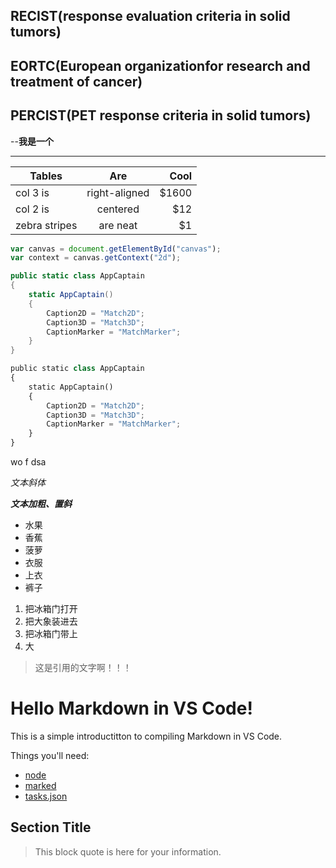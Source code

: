 ## RECIST(response evaluation criteria in solid tumors)
## EORTC(European organizationfor research and treatment of cancer)
## PERCIST(PET response criteria in solid tumors)

--**我是一个**

***

| Tables        | Are       | Cool  |
| ------------- |:-------------:| -----:|
| col 3 is      | right-aligned | $1600 |
| col 2 is      | centered      |   $12 |
| zebra stripes | are neat      |    $1 |


```javascript
var canvas = document.getElementById("canvas");
var context = canvas.getContext("2d");
```

```csharp
public static class AppCaptain
{
    static AppCaptain() 
    {
        Caption2D = "Match2D";
        Caption3D = "Match3D";
        CaptionMarker = "MatchMarker";
    }
}
```

```py
public static class AppCaptain
{
    static AppCaptain() 
    {
        Caption2D = "Match2D";
        Caption3D = "Match3D";
        CaptionMarker = "MatchMarker";
    }
}
```

wo  f dsa

*文本斜体*

***文本加粗、置斜***

- 水果
 - 香蕉
 - 菠萝
- 衣服
 - 上衣
 - 裤子



1. 把冰箱门打开
2. 把大象装进去
3. 把冰箱门带上
5. 大


> 这是引用的文字啊！！！


Hello Markdown in VS Code!
====================

This is a simple introductitton to compiling Markdown in VS Code.

Things you'll need:

* [node](https://nodejs.org)
* [marked](https://www.npmjs.com/package/marked)
* [tasks.json](/docs/editor/tasks)

## Section Title

> This block quote is here for your information.